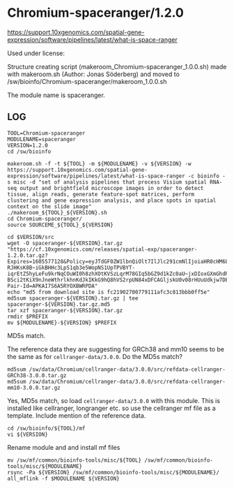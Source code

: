 Chromium-spaceranger/1.2.0
==========================

<https://support.10xgenomics.com/spatial-gene-expression/software/pipelines/latest/what-is-space-ranger>

Used under license:


Structure creating script (makeroom_Chromium-spaceranger_1.0.0.sh) made with makeroom.sh (Author: Jonas Söderberg) and moved to /sw/bioinfo/Chromium-spaceranger/makeroom_1.0.0.sh

The module name is spaceranger.


LOG
---

    TOOL=Chromium-spaceranger
    MODULENAME=spaceranger
    VERSION=1.2.0
    cd /sw/bioinfo

    makeroom.sh -f -t ${TOOL} -m ${MODULENAME} -v ${VERSION} -w https://support.10xgenomics.com/spatial-gene-expression/software/pipelines/latest/what-is-space-ranger -c bioinfo -s misc -d "set of analysis pipelines that process Visium spatial RNA-seq output and brightfield microscope images in order to detect tissue, align reads, generate feature-spot matrices, perform clustering and gene expression analysis, and place spots in spatial context on the slide image"
    ./makeroom_${TOOL}_${VERSION}.sh 
    cd Chromium-spaceranger/
    source SOURCEME_${TOOL}_${VERSION} 

    cd $VERSION/src
    wget -O spaceranger-${VERSION}.tar.gz "https://cf.10xgenomics.com/releases/spatial-exp/spaceranger-1.2.0.tar.gz?Expires=1605577128&Policy=eyJTdGF0ZW1lbnQiOlt7IlJlc291cmNlIjoiaHR0cHM6Ly9jZi4xMHhnZW5vbWljcy5jb20vcmVsZWFzZXMvc3BhdGlhbC1leHAvc3BhY2VyYW5nZXItMS4yLjAudGFyLmd6IiwiQ29uZGl0aW9uIjp7IkRhdGVMZXNzVGhhbiI6eyJBV1M6RXBvY2hUaW1lIjoxNjA1NTc3MTI4fX19XX0_&Signature=L~4zh4ZjT~VEeUqSJ1lXy9lresTuy~CJ8LahlS-RJHKsK8B~iGkBHHc3LpS1qb3e5WopNS1UpTPVBYT-iqrEtZ5hyLeFu9krNqCOuWI0h8zhXOtKVSzLqrM78GIq5bGZ9d1kZc0aU~jxDIoxGXmGhdRbnpti~MgI8s8H7qw24c6jYngn5BBJs4LUpmGdvMhzUlr3FX-BSci2tKiX9nJneWthrlkhnKdJkIKkG9hQ8hVS2rpUN84xDFCAGljskU0v08rHUuUdkjw7DE41y7E7Yvzx6EdKtRIkJLnlYs~6kUbX5yyAmwJFrduHUnmdQWoao0fU1iYPw4PLCeYK0LSldQ__&Key-Pair-Id=APKAI7S6A5RYOXBWRPDA"
    echo "md5 from download site is fc21902700779111afc3c813bbb0ff5e"
    md5sum spaceranger-${VERSION}.tar.gz | tee spaceranger-${VERSION}.tar.gz.md5
    tar xzf spaceranger-${VERSION}.tar.gz 
    rmdir $PREFIX
    mv ${MODULENAME}-${VERSION} $PREFIX

MD5s match.


The reference data they are suggesting for GRCh38 and mm10 seems
to be the same as for `cellranger-data/3.0.0`.  Do the MD5s match?

    md5sum /sw/data/Chromium/cellranger-data/3.0.0/src/refdata-cellranger-GRCh38-3.0.0.tar.gz 
    md5sum /sw/data/Chromium/cellranger-data/3.0.0/src/refdata-cellranger-mm10-3.0.0.tar.gz 

Yes, MD5s match, so load `cellranger-data/3.0.0` with this module.  This is
installed like cellranger, longranger etc. so use the cellranger mf file as a
template.  Include mention of the reference data.

    cd /sw/bioinfo/${TOOL}/mf
    vi ${VERSION}

Rename module and and install mf files

    mv /sw/mf/common/bioinfo-tools/misc/${TOOL} /sw/mf/common/bioinfo-tools/misc/${MODULENAME}
    rsync -Pa ${VERSION} /sw/mf/common/bioinfo-tools/misc/${MODULENAME}/
    all_mflink -f $MODULENAME ${VERSION}



